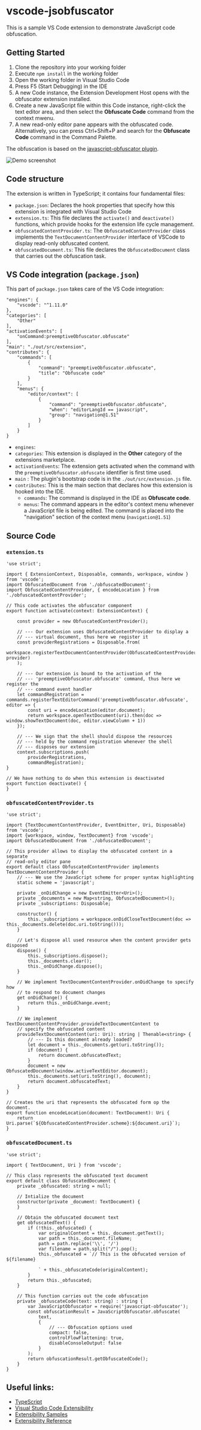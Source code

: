 # vscode-jsobfuscator

This is a sample VS Code extension to demonstrate JavaScript code obfuscation.

## Getting Started
1. Clone the repository into your working folder
1. Execute `npm install` in the working folder
1. Open the working folder in Visual Studio Code
1. Press F5 (Start Debugging) in the IDE
1. A new Code instance, the Extension Development Host opens with the obfuscator extension installed. 
1. Create a new JavaScript file within this Code instance, right-click the text editor area, and then select the **Obfuscate Code** command from the context mwenu.
1. A new read-only editor pane appears with the obfuscated code. Alternatively, you can press Ctrl+Shift+P and search for the **Obfuscate Code** command in the Command Palette.

The obfuscation is based on the [javascript-obfuscator plugin](https://github.com/javascript-obfuscator/javascript-obfuscator).

![Demo screenshot](./docs/demo.gif)

## Code structure

The extension is written in TypeScript; it contains four fundamental files:
- `package.json`: Declares the hook properties that specify how this extension is integrated with Visual Studio Code
- `extension.ts`: This file declares the `activate()` and `deactivate()` functions, which provide hooks for the extension life cycle management.
- `obfuscatedContentProvider.ts`: The `ObfuscatedContentProvider` class implements the `TextDocumentContentProvider` interface of VSCode to display read-only obfuscated content.
- `obfuscatedDocument.ts`: This file declares the `ObfuscatedDocument` class that carries out the obfuscation task.

## VS Code integration (`package.json`)

This part of `package.json` takes care of the VS Code integration:

    "engines": {
        "vscode": "^1.11.0"
    },
    "categories": [
        "Other"
    ],
    "activationEvents": [
        "onCommand:preemptiveObfuscator.obfuscate"
    ],
    "main": "./out/src/extension",
    "contributes": {
        "commands": [
            {
                "command": "preemptiveObfuscator.obfuscate",
                "title": "Obfuscate code"
            }   
        ],
        "menus": {
            "editor/context": [
                {
                    "command": "preemptiveObfuscator.obfuscate",
                    "when": "editorLangId == javascript",
                    "group": "navigation@1.51"
                }
            ]
        }
    }

- `engines`:
- `categories`: This extension is displayed in the **Other** category of the extensions marketplace.
- `activationEvents`: The extension gets activated when the command with the `preemptiveObfuscator.obfuscate` identifier is first time used.
- `main` : The plugin's bootstrap code is in the `./out/src/extension.js` file.
- `contributes`: This is the main section that declares how this extension is hooked into the IDE.
    - `commands`: The command is displayed in the IDE as **Obfuscate code**.
    - `menus`: The command appears in the editor's context menu whenever a JavaScript file is being edited. The command is placed into the "navigation" section of the context menu (`navigation@1.51`)

## Source Code

### `extension.ts`

    'use strict';

    import { ExtensionContext, Disposable, commands, workspace, window } from 'vscode';
    import ObfuscatedDocument from './obfuscatedDocument';
    import ObfuscatedContentProvider, { encodeLocation } from './obfuscatedContentProvider';

    // This code activates the obfuscator component
    export function activate(context: ExtensionContext) {

        const provider = new ObfuscatedContentProvider();

        // --- Our extension uses ObfuscatedContentProvider to display a
        // --- virtual document, thus here we register it
        const providerRegistrations = Disposable.from(
            workspace.registerTextDocumentContentProvider(ObfuscatedContentProvider.scheme, provider)
	    );

        // --- Our extension is bound to the activation of the 
        // --- 'preemptiveObfuscator.obfuscate' command, thus here we register the
        // --- command event handler
        let commandRegistration = commands.registerTextEditorCommand('preemptiveObfuscator.obfuscate', editor => {
            const uri = encodeLocation(editor.document);
            return workspace.openTextDocument(uri).then(doc => window.showTextDocument(doc, editor.viewColumn + 1))
        });

        // --- We sign that the shell should dispose the resources
        // --- held by the command registration whenever the shell
        // --- disposes our extension
        context.subscriptions.push(
            providerRegistrations,
            commandRegistration);
    }

    // We have nothing to do when this extension is deactivated
    export function deactivate() {
    }

### `obfuscatedContentProvider.ts`

    'use strict';

    import {TextDocumentContentProvider, EventEmitter, Uri, Disposable} from 'vscode';
    import {workspace, window, TextDocument} from 'vscode';
    import ObfuscatedDocument from './obfuscatedDocument';

    // This provider allows to display the obfuscated content in a separate
    // read-only editor pane
    export default class ObfuscatedContentProvider implements TextDocumentContentProvider {
        // --- We use the JavaScript scheme for proper syntax highlighting
        static scheme = 'javascript';

        private _onDidChange = new EventEmitter<Uri>();
        private _documents = new Map<string, ObfuscatedDocument>();
        private _subscriptions: Disposable;

        constructor() {
            this._subscriptions = workspace.onDidCloseTextDocument(doc => this._documents.delete(doc.uri.toString()));
        }

        // Let's dispose all used resource when the content provider gets disposed
        dispose() {
            this._subscriptions.dispose();
            this._documents.clear();
            this._onDidChange.dispose();
        }

        // We implement TextDocumentContentProvider.onDidChange to specify how
        // to respond to document changes
        get onDidChange() {
            return this._onDidChange.event;
        }

        // We implement TextDocumentContentProvider.provideTextDocumentContent to
        // specify the obfuscated content 
        provideTextDocumentContent(uri: Uri): string | Thenable<string> {
            // --- Is this document already loaded?
            let document = this._documents.get(uri.toString());
            if (document) {
                return document.obfuscatedText;
            }
            document = new ObfuscatedDocument(window.activeTextEditor.document);
            this._documents.set(uri.toString(), document);
            return document.obfuscatedText;
        }
    }

    // Creates the uri that represents the obfuscated form op the document.
    export function encodeLocation(document: TextDocument): Uri {
        return Uri.parse(`${ObfuscatedContentProvider.scheme}:${document.uri}`);
    }

### `obfuscatedDocument.ts`

    'use strict';

    import { TextDocument, Uri } from 'vscode';

    // This class represents the obfuscated text document
    export default class ObfuscatedDocument {
        private _obfuscated: string = null;

        // Intialize the document
        constructor(private _document: TextDocument) {
        }

        // Obtain the obfuscated document text
        get obfuscatedText() {
            if (!this._obfuscated) {
                var originalContent = this._document.getText();
                var path = this._document.fileName;
                path = path.replace('\\', '/')
                var filename = path.split("/").pop();
                this._obfuscated = `// This is the obfucated version of ${filename}

                ` + this._obfuscateCode(originalContent);
            }
            return this._obfuscated;
        }

        // This function carries out the code obfuscation
        private _obfuscateCode(text: string) : string {
            var JavaScriptObfuscator = require('javascript-obfuscator');
            const obfuscationResult = JavaScriptObfuscator.obfuscate(
                text,
                {
                    // --- Obfuscation options used
                    compact: false,
                    controlFlowFlattening: true,
                    disableConsoleOutput: false
                }
            );
            return obfuscationResult.getObfuscatedCode();
        }
    }

## Useful links:
- [TypeScript](https://www.typescriptlang.org/)
- [Visual Studio Code Extensibility](https://code.visualstudio.com/docs/extensions/overview)
- [Extensibility Samples](https://code.visualstudio.com/docs/extensions/samples)
- [Extensibility Reference](https://code.visualstudio.com/docs/extensionAPI/overview)